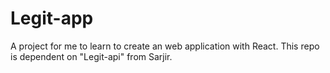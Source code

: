 # Legit-app
A project for me to learn to create an web application with React. This repo is dependent on "Legit-api" from Sarjir. 
